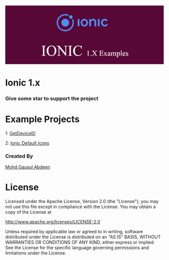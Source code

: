 ![Cover](cover.png)


# Ionic 1.x
 
### Give some star to support the project


# Example Projects

1: [GetDeviceID](https://github.com/Gausul/ionic-1.x/tree/master/GetDeviceID)

2: [Ionic Default Icons](https://github.com/Gausul/ionic-1.x/tree/master/IonicIcons)



### Created By

[Mohd Gausul Abdeen](https://www.linkedin.com/in/mohd-gausul-abdeen-71b7b226/)


# License

Licensed under the Apache License, Version 2.0 (the "License");
you may not use this file except in compliance with the License.
You may obtain a copy of the License at

   http://www.apache.org/licenses/LICENSE-2.0

Unless required by applicable law or agreed to in writing, software
distributed under the License is distributed on an "AS IS" BASIS,
WITHOUT WARRANTIES OR CONDITIONS OF ANY KIND, either express or implied.
See the License for the specific language governing permissions and
limitations under the License.